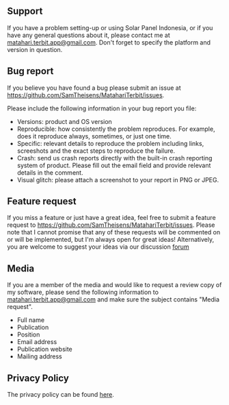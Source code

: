## Support
If you have a problem setting-up or using Solar Panel Indonesia, or if you have any general questions about it, please contact me at matahari.terbit.app@gmail.com. Don't forget to specify the platform and version in question.


## Bug report
If you believe you have found a bug please submit an issue at https://github.com/SamTheisens/MatahariTerbit/issues.

Please include the following information in your bug report you file:

 - Versions: product and OS version
 - Reproducible: how consistently the problem reproduces. For example, does it reproduce always, sometimes, or just one time.
 - Specific: relevant details to reproduce the problem including links, screeshots and the exact steps to reproduce the failure.
 - Crash: send us crash reports directly with the built-in crash reporting system of product. Please fill out the email field and provide relevant details in the comment.
 - Visual glitch: please attach a screenshot to your report in PNG or JPEG.

## Feature request

If you miss a feature or just have a great idea, feel free to submit a feature request to https://github.com/SamTheisens/MatahariTerbit/issues. Please note that I cannot promise that any of these requests will be commented on or will be implemented, but I'm always open for great ideas!
Alternatively, you are welcome to suggest your ideas via our discussion [forum](https://github.com/SamTheisens/MatahariTerbit/discussions)

## Media

If you are a member of the media and would like to request a review copy of my software, please send the following information to matahari.terbit.app@gmail.com and make sure the subject contains "Media request".

 - Full name
 - Publication
 - Position
 - Email address
 - Publication website
 - Mailing address

## Privacy Policy
The privacy policy can be found [here](./privacy.md).